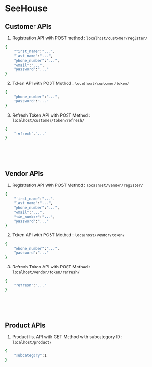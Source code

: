 # SeeHouse

## Customer APIs
1. Registration API with POST method : `localhost/customer/register/`
```bash
{
    "first_name":"...",
    "last_name":"...",
    "phone_number":"...",
    "email":"...",
    "password":"..."
}
```
2. Token API with POST Method : `localhost/customer/token/`
```bash
{
    "phone_number":"...",
    "password":"..."
}
```
3. Refresh Token API with POST Method : `localhost/customer/token/refresh/`
```bash
{
    "refresh":"..."
}
```
 
# ` `

## Vendor APIs
1. Registration API with POST Method : `localhost/vendor/register/`
```bash
{
    "first_name":"...",
    "last_name":"...",
    "phone_number":"...",
    "email":"...",
    "tin_number":"...",
    "password":"..."
}
```
2. Token API with POST Method : `localhost/vendor/token/`
```bash
{
    "phone_number":"...",
    "password":"..."
}
```
3. Refresh Token API with POST Method : `localhost/vendor/token/refresh/`
```bash
{
    "refresh":"..."
}
```


# ` `

## Product APIs

1. Product list API with GET Method with subcategory ID : `localhost/product/`
```bash
{
    "subcategory":1
}
```
